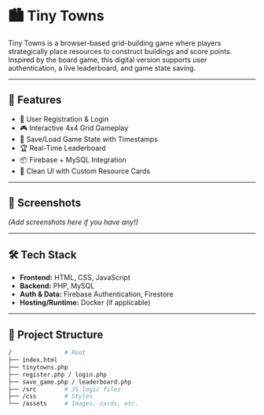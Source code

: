 # 🏙️ Tiny Towns

Tiny Towns is a browser-based grid-building game where players strategically place resources to construct buildings and score points. Inspired by the board game, this digital version supports user authentication, a live leaderboard, and game state saving.

---

## 🚀 Features

- 🔐 User Registration & Login
- 🎮 Interactive 4x4 Grid Gameplay
- 💾 Save/Load Game State with Timestamps
- 🏆 Real-Time Leaderboard
- 📦 Firebase + MySQL Integration
- 🎨 Clean UI with Custom Resource Cards

---

## 📸 Screenshots

*(Add screenshots here if you have any!)*

---

## 🛠️ Tech Stack

- **Frontend:** HTML, CSS, JavaScript
- **Backend:** PHP, MySQL
- **Auth & Data:** Firebase Authentication, Firestore
- **Hosting/Runtime:** Docker (if applicable)

---

## 📂 Project Structure

```bash
/               # Root
├── index.html
├── tinytowns.php
├── register.php / login.php
├── save_game.php / leaderboard.php
├── /src        # JS logic files
├── /css        # Styles
└── /assets     # Images, cards, etc.
